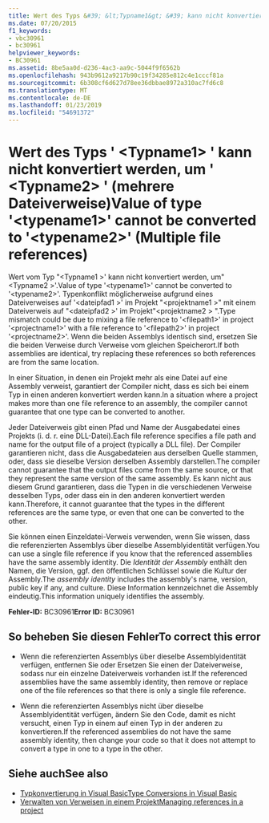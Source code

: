 ```yaml
---
title: Wert des Typs &#39; &lt;Typname1&gt; &#39; kann nicht konvertiert werden, um &#39; &lt;Typname2&gt; &#39; (mehrere Dateiverweise)
ms.date: 07/20/2015
f1_keywords:
- vbc30961
- bc30961
helpviewer_keywords:
- BC30961
ms.assetid: 8be5aa0d-d236-4ac3-aa9c-5044f9f6562b
ms.openlocfilehash: 943b9612a9217b90c19f34285e812c4e1cccf81a
ms.sourcegitcommit: 6b308cf6d627d78ee36dbbae8972a310ac7fd6c8
ms.translationtype: MT
ms.contentlocale: de-DE
ms.lasthandoff: 01/23/2019
ms.locfileid: "54691372"
---
```

# <a name="value-of-type-39lttypename1gt39-cannot-be-converted-to-39lttypename2gt39-multiple-file-references"></a><span data-ttu-id="02ed4-102">Wert des Typs &#39; &lt;Typname1&gt; &#39; kann nicht konvertiert werden, um &#39; &lt;Typname2&gt; &#39; (mehrere Dateiverweise)</span><span class="sxs-lookup"><span data-stu-id="02ed4-102">Value of type &#39;&lt;typename1&gt;&#39; cannot be converted to &#39;&lt;typename2&gt;&#39; (Multiple file references)</span></span>
<span data-ttu-id="02ed4-103">Wert vom Typ "\<Typname1 >' kann nicht konvertiert werden, um"\<Typname2 >'.</span><span class="sxs-lookup"><span data-stu-id="02ed4-103">Value of type '\<typename1>' cannot be converted to '\<typename2>'.</span></span> <span data-ttu-id="02ed4-104">Typenkonflikt möglicherweise aufgrund eines Dateiverweises auf '\<dateipfad1 >' im Projekt "\<projektname1 >" mit einem Dateiverweis auf "\<dateipfad2 >' im Projekt"\<projektname2 > ".</span><span class="sxs-lookup"><span data-stu-id="02ed4-104">Type mismatch could be due to mixing a file reference to '\<filepath1>' in project '\<projectname1>' with a file reference to '\<filepath2>' in project '\<projectname2>'.</span></span> <span data-ttu-id="02ed4-105">Wenn die beiden Assemblys identisch sind, ersetzen Sie die beiden Verweise durch Verweise vom gleichen Speicherort.</span><span class="sxs-lookup"><span data-stu-id="02ed4-105">If both assemblies are identical, try replacing these references so both references are from the same location.</span></span>  
  
 <span data-ttu-id="02ed4-106">In einer Situation, in denen ein Projekt mehr als eine Datei auf eine Assembly verweist, garantiert der Compiler nicht, dass es sich bei einem Typ in einen anderen konvertiert werden kann.</span><span class="sxs-lookup"><span data-stu-id="02ed4-106">In a situation where a project makes more than one file reference to an assembly, the compiler cannot guarantee that one type can be converted to another.</span></span>  
  
 <span data-ttu-id="02ed4-107">Jeder Dateiverweis gibt einen Pfad und Name der Ausgabedatei eines Projekts (i. d. r. eine DLL-Datei).</span><span class="sxs-lookup"><span data-stu-id="02ed4-107">Each file reference specifies a file path and name for the output file of a project (typically a DLL file).</span></span> <span data-ttu-id="02ed4-108">Der Compiler garantieren nicht, dass die Ausgabedateien aus derselben Quelle stammen, oder, dass sie dieselbe Version derselben Assembly darstellen.</span><span class="sxs-lookup"><span data-stu-id="02ed4-108">The compiler cannot guarantee that the output files come from the same source, or that they represent the same version of the same assembly.</span></span> <span data-ttu-id="02ed4-109">Es kann nicht aus diesem Grund garantieren, dass die Typen in die verschiedenen Verweise desselben Typs, oder dass ein in den anderen konvertiert werden kann.</span><span class="sxs-lookup"><span data-stu-id="02ed4-109">Therefore, it cannot guarantee that the types in the different references are the same type, or even that one can be converted to the other.</span></span>  
  
 <span data-ttu-id="02ed4-110">Sie können einen Einzeldatei-Verweis verwenden, wenn Sie wissen, dass die referenzierten Assemblys über dieselbe Assemblyidentität verfügen.</span><span class="sxs-lookup"><span data-stu-id="02ed4-110">You can use a single file reference if you know that the referenced assemblies have the same assembly identity.</span></span> <span data-ttu-id="02ed4-111">Die *Identität der Assembly* enthält den Namen, die Version, ggf. den öffentlichen Schlüssel sowie die Kultur der Assembly.</span><span class="sxs-lookup"><span data-stu-id="02ed4-111">The *assembly identity* includes the assembly's name, version, public key if any, and culture.</span></span> <span data-ttu-id="02ed4-112">Diese Information kennzeichnet die Assembly eindeutig.</span><span class="sxs-lookup"><span data-stu-id="02ed4-112">This information uniquely identifies the assembly.</span></span>  
  
 <span data-ttu-id="02ed4-113">**Fehler-ID:** BC30961</span><span class="sxs-lookup"><span data-stu-id="02ed4-113">**Error ID:** BC30961</span></span>  
  
## <a name="to-correct-this-error"></a><span data-ttu-id="02ed4-114">So beheben Sie diesen Fehler</span><span class="sxs-lookup"><span data-stu-id="02ed4-114">To correct this error</span></span>  
  
-   <span data-ttu-id="02ed4-115">Wenn die referenzierten Assemblys über dieselbe Assemblyidentität verfügen, entfernen Sie oder Ersetzen Sie einen der Dateiverweise, sodass nur ein einzelne Dateiverweis vorhanden ist.</span><span class="sxs-lookup"><span data-stu-id="02ed4-115">If the referenced assemblies have the same assembly identity, then remove or replace one of the file references so that there is only a single file reference.</span></span>  
  
-   <span data-ttu-id="02ed4-116">Wenn die referenzierten Assemblys nicht über dieselbe Assemblyidentität verfügen, ändern Sie den Code, damit es nicht versucht, einen Typ in einem auf einen Typ in der anderen zu konvertieren.</span><span class="sxs-lookup"><span data-stu-id="02ed4-116">If the referenced assemblies do not have the same assembly identity, then change your code so that it does not attempt to convert a type in one to a type in the other.</span></span>  
  
## <a name="see-also"></a><span data-ttu-id="02ed4-117">Siehe auch</span><span class="sxs-lookup"><span data-stu-id="02ed4-117">See also</span></span>
- [<span data-ttu-id="02ed4-118">Typkonvertierung in Visual Basic</span><span class="sxs-lookup"><span data-stu-id="02ed4-118">Type Conversions in Visual Basic</span></span>](../../../visual-basic/programming-guide/language-features/data-types/type-conversions.md)
- [<span data-ttu-id="02ed4-119">Verwalten von Verweisen in einem Projekt</span><span class="sxs-lookup"><span data-stu-id="02ed4-119">Managing references in a project</span></span>](/visualstudio/ide/managing-references-in-a-project)

